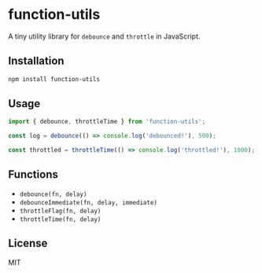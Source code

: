 # function-utils

A tiny utility library for `debounce` and `throttle` in JavaScript.

## Installation

```bash
npm install function-utils
```

## Usage

```js
import { debounce, throttleTime } from 'function-utils';

const log = debounce(() => console.log('debounced!'), 500);

const throttled = throttleTime(() => console.log('throttled!'), 1000);
```

## Functions

- `debounce(fn, delay)`
- `debounceImmediate(fn, delay, immediate)`
- `throttleFlag(fn, delay)`
- `throttleTime(fn, delay)`

## License

MIT
